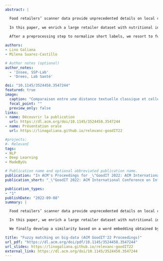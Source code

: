 ```yaml
---
abstract: |

  Food retailers’ scanner data provide unprecedented details on local consumption, provided that product identifiers allow a linkage with features of interest, such as nutritional information.
  
  In this paper, we enrich a large retailer dataset with nutritional information extracted from crowd-sourced and administrative nutritional datasets. To compensate for imperfect matching through the barcode, we develop a methodology to efficiently match short textual descriptions.
  
  After a preprocessing step to normalize short labels, we resort to fuzzy matching based on several tokenizers (including n-grams) by querying an `ElasticSearch` customized index and validate candidates echos as matches with a Levensthein edit-distance and an embedding-based similarity measure created from a siamese neural network model. The pipeline is composed of several steps successively relaxing constraints to find relevant matching candidates.

authors:
- Lino Galiana
- Milena Suarez-Castillo

# Author notes (optional)
author_notes:
  - 'Insee, SSP-Lab'
  - 'Drees, Lab Santé'

doi: "10.1145/3524458.3547244"
featured: true
image:
  caption: "Comparaison entre une distance textuelle classique et celle issue d'un plongement de mot"
  focal_point: ""
  preview_only: false
links:
- name: Découvrir la publication
  url: https://dl.acm.org/doi/10.1145/3524458.3547244
- name: Présentation orale
  url: https://linogaliana.github.io/relevanc-goodIT22

#projects:
#- RelevanC
tags:
- NLP
- Deep Learning
- MadeByUs

# Publication name and optional abbreviated publication name.
publication: "In ACM's Proceedings for _\"GoodIT 2022: ACM International Conference on Information Technology for Social Good\"_"
publication_short: "_\"GoodIT 2022: ACM International Conference on Information Technology for Social Good\" Proceedings_"

publication_types:
- "1"
publishDate: "2022-09-08"
summary: |

  Food retailers’ scanner data provide unprecedented details on local consumption, provided that product identifiers allow a linkage with features of interest, such as nutritional information.

  In this paper, we enrich a large retailer dataset with nutritional information extracted from [`Open Food Facts`](https://fr.openfoodfacts.org/data), completed with the [`ANSES Ciqual`](https://ciqual.anses.fr/) dataset. To compensate for imperfect matching through the bar code, we develop a methodology to efficiently match short textual descriptions. After a preprocessing step to normalize short labels, we resort to fuzzy matching based on several tokenizers (including n-grams) by querying an `ElasticSearch` customized index and validate candidates echos as matches with a Levenstein edit-distances. The pipeline is composed of several steps successively relaxing constraints to find relevant matching candidates.

  We finally develop a similarity based on a word embedding obtained by training a Siamese neural network on bar code matches. This alternative measure is used to evaluate our final matching.

title: "Fuzzy matching on big-data (ACM GoodIT'22 Proceedings)"
url_pdf: "https://dl.acm.org/doi/pdf/10.1145/3524458.3547244"
url_slides: https://linogaliana.github.io/relevanc-goodIT22
external_link: https://dl.acm.org/doi/10.1145/3524458.3547244
---
```

